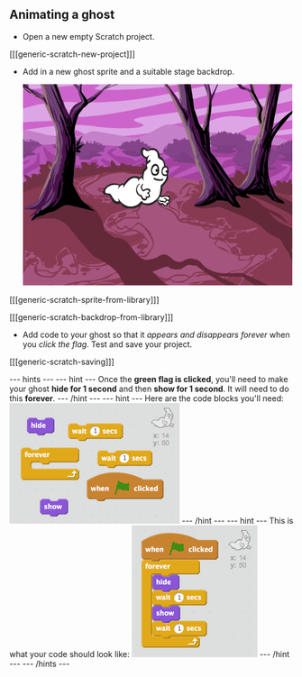 ## Animating a ghost

+ Open a new empty Scratch project.

[[[generic-scratch-new-project]]]

+ Add in a new ghost sprite and a suitable stage backdrop.

	![screenshot](images/ghost-ghost.png)

[[[generic-scratch-sprite-from-library]]]

[[[generic-scratch-backdrop-from-library]]]

+ Add code to your ghost so that it _appears and disappears forever_ when you _click the flag_. Test and save your project.

[[[generic-scratch-saving]]]


--- hints ---
--- hint ---
Once the __green flag is clicked__, you'll need to make your ghost __hide for 1 second__ and then __show for 1 second__. It will need to do this __forever__.
--- /hint ---
--- hint ---
Here are the code blocks you'll need:
![screenshot](images/ghost-appear-blocks.png)
--- /hint ---
--- hint ---
This is what your code should look like:
![screenshot](images/ghost-appear-code.png)
--- /hint ---
--- /hints ---
